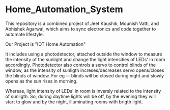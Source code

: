 # Home_Automation_System
This repository is a combined project of Jeet Kaushik, Mounish Vatti, and Abhishek Agarwal, which aims to sync electronics and code together to automate lifestyle.

Our Project is "IOT Home Automation" 

It includes using a photodetector, attached outside the window to measure the intensity of the sunlight and change the light intensities of LEDs' in room accordingly.
Photodetector also controls a servo to control blinds of the window, as the intensity of sunligth increses/decreases servo opens/closes the blinds of window. For eg
-- blinds will be closed during night and slowly opens as the sun rises in morning.

Whereas, light intensity of LEDs' in room is inversly related to the intensity of sunligth. So, during daytime lights will be off, by the evening they will start to
glow and by the night, illuminating rooms with brigth light.

